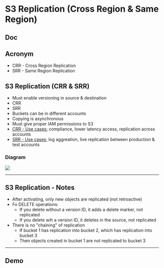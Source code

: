 # S3 Replication (Cross Region & Same Region)

## Doc

## Acronym
* CRR - Cross Region Replication
* SRR - Same Region Replication

## S3 Replication (CRR & SRR)
* Must enable versioning in source & destination
* CRR
* SRR
* Buckets can be in different accounts
* Copying is asynchronous
* Must give proper IAM permissions to S3
* <ins>CRR - Use cases:</ins> compliance, lower latency access, replication across accounts
* <ins>SRR - Use cases:</ins> log aggreation, live replication between production & test accounts

### Diagram
[<img src="https://i.imgur.com/sKVaxBU.png">](https://i.imgur.com/sKVaxBU.png)

---

## S3 Replication - Notes
* After activating, only new objects are replicated (not retroactive)
* Fo DELETE operations:
    * If you delete without a version ID, it adds a delete marker, not replicated
    * If you delete wih a version ID, it deletes in the source, not replicated
* There is no "chaining" of replication
    * If bucket 1 has replication into bucket 2, which has replication into bucket 3
    * Then objects created in bucket 1 are not replicated to bucket 3
    
---

## Demo
